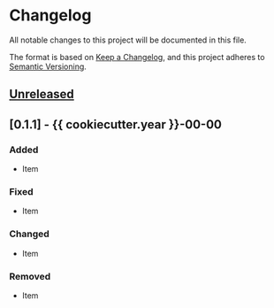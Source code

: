 # Changelog

All notable changes to this project will be documented in this file.

The format is based on [Keep a Changelog](https://keepachangelog.com/en/1.0.0/), and this project
adheres to [Semantic Versioning](https://semver.org/spec/v2.0.0.html).

## [Unreleased]

## [0.1.1] - {{ cookiecutter.year }}-00-00

### Added

- Item

### Fixed

- Item

### Changed

- Item

### Removed

- Item

[unreleased]: https://github.com/{{cookiecutter.github_username}}/{{cookiecutter.directory_name}}/compare/v0.1.1...HEAD
